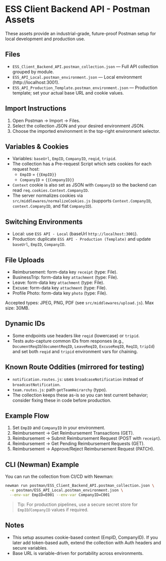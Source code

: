 # ESS Client Backend API - Postman Assets

These assets provide an industrial-grade, future-proof Postman setup for local development and production use.

## Files
- `ESS_Client_Backend_API.postman_collection.json` — Full API collection grouped by module.
- `ESS_API_Local.postman_environment.json` — Local environment (http://localhost:3001).
- `ESS_API_Production_Template.postman_environment.json` — Production template; set your actual base URL and cookie values.

## Import Instructions
1. Open Postman → Import → Files.
2. Select the collection JSON and your desired environment JSON.
3. Choose the imported environment in the top-right environment selector.

## Variables & Cookies
- Variables: `baseUrl`, `EmpID`, `CompanyID`, `reqid`, `tripid`.
- The collection has a Pre-request Script which sets cookies for each request host:
  - `EmpID` = `{{EmpID}}`
  - `CompanyID` = `{{CompanyID}}`
- `Context` cookie is also set as JSON with `CompanyID` so the backend can read `req.cookies.Context.CompanyID`.
- The server normalizes cookies via `src/middlewares/normalizeCookies.js` (supports `Context.CompanyID`, `context.CompanyID`, and flat `CompanyID`).

## Switching Environments
- Local: use `ESS API - Local` (baseUrl `http://localhost:3001`).
- Production: duplicate `ESS API - Production (Template)` and update `baseUrl`, `EmpID`, `CompanyID`.

## File Uploads
- Reimbursement: form-data key `receipt` (type: File).
- BusinessTrip: form-data key `attachment` (type: File).
- Leave: form-data key `attachment` (type: File).
- Excuse: form-data key `attachment` (type: File).
- Profile Photo: form-data key `photo` (type: File).

Accepted types: JPEG, PNG, PDF (see `src/middlewares/upload.js`). Max size: 30MB.

## Dynamic IDs
- Some endpoints use headers like `reqid` (lowercase) or `tripid`.
- Tests auto-capture common IDs from responses (e.g., `DocumentReqID`/`documentReqID`, `LeaveReqID`, `ExcuseReqID`, `ReqID`, `tripId`) and set both `reqid` and `tripid` environment vars for chaining.

## Known Route Oddities (mirrored for testing)
- `notification.routes.js`: uses `broadcaseNotification` instead of `broadcastNotification`.
- `team.routes.js`: path `getTeamHeirarchy` (typo).
- The collection keeps these as-is so you can test current behavior; consider fixing these in code before production.

## Example Flow
1. Set `EmpID` and `CompanyID` in your environment.
2. Reimbursement → Get Reimbursement Transactions (GET).
3. Reimbursement → Submit Reimbursement Request (POST with `receipt`).
4. Reimbursement → Get Pending Reimbursement Requests (GET).
5. Reimbursement → Approve/Reject Reimbursement Request (PATCH).

## CLI (Newman) Example
You can run the collection from CI/CD with Newman:

```bash
newman run postman/ESS_Client_Backend_API.postman_collection.json \
  -e postman/ESS_API_Local.postman_environment.json \
  --env-var EmpID=E001 --env-var CompanyID=C001
```

> Tip: For production pipelines, use a secure secret store for `EmpID`/`CompanyID` values if required.

## Notes
- This setup assumes cookie-based context (EmpID, CompanyID). If you later add token-based auth, extend the collection with Auth headers and secure variables.
- Base URL is variable-driven for portability across environments.
